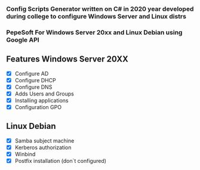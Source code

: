 ### Config Scripts Generator written on C# in 2020 year developed during college to configure Windows Server and Linux distrs 
### PepeSoft For Windows Server 20xx and Linux Debian using Google API
## Features Windows Server 20XX

- [x] Configure AD
- [x] Configure DHCP
- [x] Configure DNS
- [x] Adds Users and Groups
- [x] Installing applications
- [x] Configuration GPO

## Linux Debian
- [x] Samba subject machine
- [x] Kerberos authorization
- [x] Winbind
- [x] Postfix installation (don`t configured)
